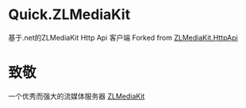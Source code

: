 # Quick.ZLMediaKit

基于.net的ZLMediaKit Http Api 客户端
Forked from [ZLMediaKit.HttpApi](https://github.com/chengxiaosheng/ZLMediaKit.HttpApi)

# 致敬

一个优秀而强大的流媒体服务器 [ZLMediaKit](https://github.com/xia-chu/ZLMediaKit)
